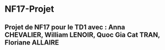 # NF17-Projet

Projet de NF17 pour le TD1 avec : Anna CHEVALIER, William LENOIR, Quoc Gia Cat TRAN, Floriane ALLAIRE 
--- 